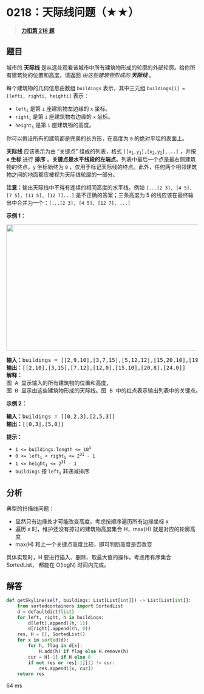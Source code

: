 # 0218：天际线问题（★★）


> <u>**[力扣第 218 题](https://leetcode.cn/problems/the-skyline-problem/)**</u>

## 题目

<p>城市的 <strong>天际线</strong> 是从远处观看该城市中所有建筑物形成的轮廓的外部轮廓。给你所有建筑物的位置和高度，请返回 <em>由这些建筑物形成的<strong> 天际线</strong></em> 。</p>

<p>每个建筑物的几何信息由数组 <code>buildings</code> 表示，其中三元组 <code>buildings[i] = [lefti, righti, heighti]</code> 表示：</p>

<ul>
<li><code>left<sub>i</sub></code> 是第 <code>i</code> 座建筑物左边缘的 <code>x</code> 坐标。</li>
<li><code>right<sub>i</sub></code> 是第 <code>i</code> 座建筑物右边缘的 <code>x</code> 坐标。</li>
<li><code>height<sub>i</sub></code> 是第 <code>i</code> 座建筑物的高度。</li>
</ul>

<p>你可以假设所有的建筑都是完美的长方形，在高度为 <code>0</code> 的绝对平坦的表面上。</p>

<p><strong>天际线</strong> 应该表示为由 “关键点” 组成的列表，格式 <code>[[x<sub>1</sub>,y<sub>1</sub>],[x<sub>2</sub>,y<sub>2</sub>],...]</code> ，并按 <strong>x 坐标 </strong>进行 <strong>排序</strong> 。<strong>关键点是水平线段的左端点</strong>。列表中最后一个点是最右侧建筑物的终点，<code>y</code> 坐标始终为 <code>0</code> ，仅用于标记天际线的终点。此外，任何两个相邻建筑物之间的地面都应被视为天际线轮廓的一部分。</p>

<p><strong>注意：</strong>输出天际线中不得有连续的相同高度的水平线。例如 <code>[...[2 3], [4 5], [7 5], [11 5], [12 7]...]</code> 是不正确的答案；三条高度为 5 的线应该在最终输出中合并为一个：<code>[...[2 3], [4 5], [12 7], ...]</code></p>



<p><strong>示例 1：</strong></p>
<img alt="" src="https://assets.leetcode.com/uploads/2020/12/01/merged.jpg" style="height: 331px; width: 800px;" />
<pre>
<strong>输入：</strong>buildings = [[2,9,10],[3,7,15],[5,12,12],[15,20,10],[19,24,8]]
<strong>输出：</strong>[[2,10],[3,15],[7,12],[12,0],[15,10],[20,8],[24,0]]
<strong>解释：</strong>
图 A<strong> </strong>显示输入的所有建筑物的位置和高度，
图 B 显示由这些建筑物形成的天际线。图 B 中的红点表示输出列表中的关键点。</pre>

<p><strong>示例 2：</strong></p>

<pre>
<strong>输入：</strong>buildings = [[0,2,3],[2,5,3]]
<strong>输出：</strong>[[0,3],[5,0]]
</pre>



<p><strong>提示：</strong></p>

<ul>
<li><code>1 &lt;= buildings.length &lt;= 10<sup>4</sup></code></li>
<li><code>0 &lt;= left<sub>i</sub> &lt; right<sub>i</sub> &lt;= 2<sup>31</sup> - 1</code></li>
<li><code>1 &lt;= height<sub>i</sub> &lt;= 2<sup>31</sup> - 1</code></li>
<li><code>buildings</code> 按 <code>left<sub>i</sub></code> 非递减排序</li>
</ul>


## 分析

典型的扫描线问题：
- 显然只有边缘处才可能改变高度，考虑按顺序遍历所有边缘坐标 x
- 遍历 x 时，维护还没有掠过的建筑物高度集合 H，max(H) 就是对应的轮廓高度
- max(H) 和上一个关键点高度比较，即可判断高度是否改变

具体实现时，H 要进行插入、删除、取最大值的操作，考虑用有序集合 SortedList，
都能在 O(logN) 时间内完成。

## 解答
	
```python
def getSkyline(self, buildings: List[List[int]]) -> List[List[int]]:
    from sortedcontainers import SortedList
    d = defaultdict(list)
    for left, right, h in buildings:
        d[left].append((h, 1))
        d[right].append((h, 0))
    res, H = [], SortedList()
    for x in sorted(d):
        for h, flag in d[x]:
            H.add(h) if flag else H.remove(h)
        cur = H[-1] if H else 0
        if not res or res[-1][1] != cur:
            res.append([x, cur])
    return res
```
64 ms

